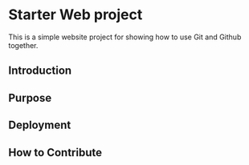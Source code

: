 # Starter Web project

This is a simple website project for showing how to use Git and Github together.

## Introduction

## Purpose

## Deployment

## How to Contribute